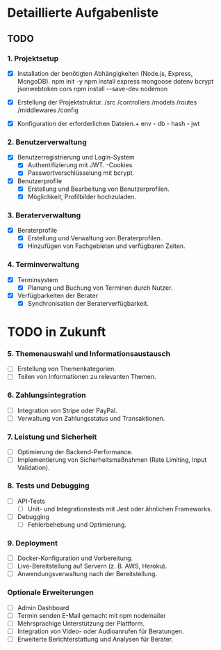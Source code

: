 # Detaillierte Aufgabenliste

## TODO

### 1. Projektsetup

- [x] Installation der benötigten Abhängigkeiten (Node.js, Express, MongoDB).
      npm init -y
      npm install express mongoose dotenv bcrypt jsonwebtoken cors
      npm install --save-dev nodemon

- [x] Erstellung der Projektstruktur.
      /src
      /controllers
      /models
      /routes
      /middlewares
      /config
- [x] Konfiguration der erforderlichen Dateien.+
      env - db - hash - jwt

### 2. Benutzerverwaltung

- [x] Benutzerregistrierung und Login-System
  - [x] Authentifizierung mit JWT.
        -Cookies
  - [x] Passwortverschlüsselung mit bcrypt.
- [x] Benutzerprofile
  - [x] Erstellung und Bearbeitung von Benutzerprofilen.
  - [x] Möglichkeit, Profilbilder hochzuladen.

### 3. Beraterverwaltung

- [x] Beraterprofile
  - [x] Erstellung und Verwaltung von Beraterprofilen.
  - [x] Hinzufügen von Fachgebieten und verfügbaren Zeiten.

### 4. Terminverwaltung

- [x] Terminsystem
  - [x] Planung und Buchung von Terminen durch Nutzer.
- [x] Verfügbarkeiten der Berater
  - [x] Synchronisation der Beraterverfügbarkeit.

# TODO in Zukunft

### 5. Themenauswahl und Informationsaustausch

- [ ] Erstellung von Themenkategorien.
- [ ] Teilen von Informationen zu relevanten Themen.

### 6. Zahlungsintegration

- [ ] Integration von Stripe oder PayPal.
- [ ] Verwaltung von Zahlungsstatus und Transaktionen.

### 7. Leistung und Sicherheit

- [ ] Optimierung der Backend-Performance.
- [ ] Implementierung von Sicherheitsmaßnahmen (Rate Limiting, Input Validation).

### 8. Tests und Debugging

- [ ] API-Tests
  - [ ] Unit- und Integrationstests mit Jest oder ähnlichen Frameworks.
- [ ] Debugging
  - [ ] Fehlerbehebung und Optimierung.

### 9. Deployment

- [ ] Docker-Konfiguration und Vorbereitung.
- [ ] Live-Bereitstellung auf Servern (z. B. AWS, Heroku).
- [ ] Anwendungsverwaltung nach der Bereitstellung.

### Optionale Erweiterungen

- [ ] Admin Dashboard
- [ ] Termin senden E-Mail gemacht mit npm nodemailer
- [ ] Mehrsprachige Unterstützung der Plattform.
- [ ] Integration von Video- oder Audioanrufen für Beratungen.
- [ ] Erweiterte Berichterstattung und Analysen für Berater.
